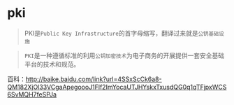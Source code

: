 # pki

> PKI是`Public Key Infrastructure`的首字母缩写，翻译过来就是`公钥基础设施`

> `PKI`是一种遵循标准的利用`公钥加密技术`为电子商务的开展提供一套安全基础平台的技术和规范。

百科：<http://baike.baidu.com/link?url=4SSxScCk6a8-QM182XjOl33VCgaApegoooJ1Flf2ImYocaUTJHYskxTxusdQG0q1qTFjpxWCS6SvMQH7feSPJa>



